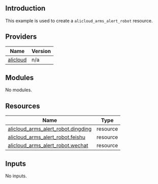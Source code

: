 ## Introduction

This example is used to create a `alicloud_arms_alert_robot` resource.

<!-- BEGIN_TF_DOCS -->
## Providers

| Name | Version |
|------|---------|
| <a name="provider_alicloud"></a> [alicloud](#provider\_alicloud) | n/a |

## Modules

No modules.

## Resources

| Name | Type |
|------|------|
| [alicloud_arms_alert_robot.dingding](https://registry.terraform.io/providers/aliyun/alicloud/latest/docs/resources/arms_alert_robot) | resource |
| [alicloud_arms_alert_robot.feishu](https://registry.terraform.io/providers/aliyun/alicloud/latest/docs/resources/arms_alert_robot) | resource |
| [alicloud_arms_alert_robot.wechat](https://registry.terraform.io/providers/aliyun/alicloud/latest/docs/resources/arms_alert_robot) | resource |

## Inputs

No inputs.
<!-- END_TF_DOCS -->
